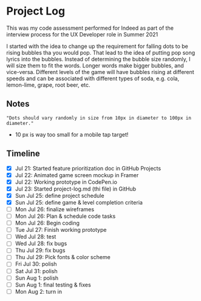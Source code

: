 # Project Log

This was my code assessment performed for Indeed as part of the interview process for the UX Developer role in Summer 2021

I started with the idea to change up the requirement for falling dots to be rising bubbles tha you would pop. That lead to the idea of putting pop song lyrics into the bubbles. Instead of determining the bubble size randomly, I will size them to fit the words. Longer words make bigger bubbles, and vice-versa. Different levels of the game will have bubbles rising at different speeds and can be associated with different types of soda, e.g. cola, lemon-lime, grape, root beer, etc.

## Notes
    "Dots should vary randomly in size from 10px in diameter to 100px in diameter."
- 10 px is way too small for a mobile tap target!

## Timeline
- [x] Jul 21: Started feature prioritization doc in GitHub Projects
- [x] Jul 22: Animated game screen mockup in Framer
- [x] Jul 22: Working prototype in CodePen.io
- [x] Jul 23: Started project-log.md (thi file) in GitHub
- [x] Sun Jul 25: define project schedule
- [x] Sun Jul 25: define game & level completion criteria
- [ ] Mon Jul 26: finalize wireframes
- [ ] Mon Jul 26: Plan & schedule code tasks
- [ ] Mon Jul 26: Begin coding
- [ ] Tue Jul 27: Finish working prototype
- [ ] Wed Jul 28: test
- [ ] Wed Jul 28: fix bugs
- [ ] Thu Jul 29: fix bugs
- [ ] Thu Jul 29: Pick fonts & color scheme
- [ ] Fri Jul 30: polish
- [ ] Sat Jul 31: polish
- [ ] Sun Aug 1: polish 
- [ ] Sun Aug 1: final testing & fixes
- [ ] Mon Aug 2: turn in 
